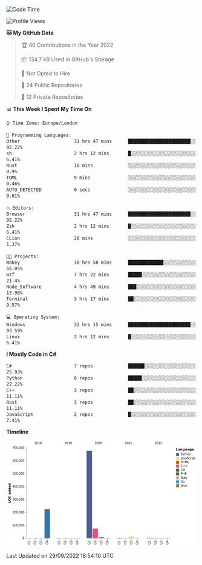 <!--START_SECTION:waka-->
![Code Time](http://img.shields.io/badge/Code%20Time-265%20hrs%2043%20mins-blue)

![Profile Views](http://img.shields.io/badge/Profile%20Views-12-blue)

**🐱 My GitHub Data** 

> 🏆 40 Contributions in the Year 2022
 > 
> 📦 134.7 kB Used in GitHub's Storage 
 > 
> 🚫 Not Opted to Hire
 > 
> 📜 24 Public Repositories 
 > 
> 🔑 12 Private Repositories  
 > 
📊 **This Week I Spent My Time On** 

```text
⌚︎ Time Zone: Europe/London

💬 Programming Languages: 
Other                    31 hrs 47 mins      ███████████████████████░░   92.22% 
sh                       2 hrs 12 mins       █░░░░░░░░░░░░░░░░░░░░░░░░   6.41% 
Rust                     18 mins             ░░░░░░░░░░░░░░░░░░░░░░░░░   0.9% 
TOML                     9 mins              ░░░░░░░░░░░░░░░░░░░░░░░░░   0.46% 
AUTO_DETECTED            0 secs              ░░░░░░░░░░░░░░░░░░░░░░░░░   0.01%

🔥 Editors: 
Browser                  31 hrs 47 mins      ███████████████████████░░   92.22% 
Zsh                      2 hrs 12 mins       █░░░░░░░░░░░░░░░░░░░░░░░░   6.41% 
CLion                    28 mins             ░░░░░░░░░░░░░░░░░░░░░░░░░   1.37%

🐱‍💻 Projects: 
Wakey                    18 hrs 58 mins      █████████████░░░░░░░░░░░░   55.05% 
wtf                      7 hrs 22 mins       █████░░░░░░░░░░░░░░░░░░░░   21.4% 
Node_Software            4 hrs 49 mins       ███░░░░░░░░░░░░░░░░░░░░░░   13.98% 
Terminal                 3 hrs 17 mins       ██░░░░░░░░░░░░░░░░░░░░░░░   9.57%

💻 Operating System: 
Windows                  32 hrs 15 mins      ███████████████████████░░   93.59% 
Linux                    2 hrs 12 mins       █░░░░░░░░░░░░░░░░░░░░░░░░   6.41%

```

**I Mostly Code in C#** 

```text
C#                       7 repos             ██████░░░░░░░░░░░░░░░░░░░   25.93% 
Python                   6 repos             █████░░░░░░░░░░░░░░░░░░░░   22.22% 
C++                      3 repos             ██░░░░░░░░░░░░░░░░░░░░░░░   11.11% 
Rust                     3 repos             ██░░░░░░░░░░░░░░░░░░░░░░░   11.11% 
JavaScript               2 repos             █░░░░░░░░░░░░░░░░░░░░░░░░   7.41%

```


**Timeline**

![Chart not found](https://raw.githubusercontent.com/Jirubizu/Jirubizu/master/charts/bar_graph.png) 


 Last Updated on 29/09/2022 18:54:10 UTC
<!--END_SECTION:waka-->